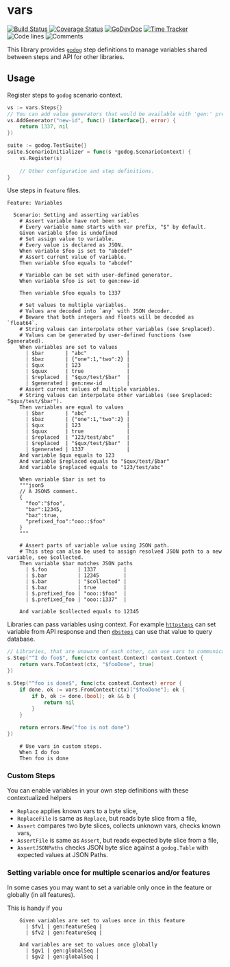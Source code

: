 # vars

[![Build Status](https://github.com/godogx/vars/workflows/test-unit/badge.svg)](https://github.com/godogx/vars/actions?query=branch%3Amaster+workflow%3Atest-unit)
[![Coverage Status](https://codecov.io/gh/godogx/vars/branch/master/graph/badge.svg)](https://codecov.io/gh/godogx/vars)
[![GoDevDoc](https://img.shields.io/badge/dev-doc-00ADD8?logo=go)](https://pkg.go.dev/github.com/godogx/vars)
[![Time Tracker](https://wakatime.com/badge/github/godogx/vars.svg)](https://wakatime.com/badge/github/godogx/vars)
![Code lines](https://sloc.xyz/github/godogx/vars/?category=code)
![Comments](https://sloc.xyz/github/godogx/vars/?category=comments)

This library provides [`godog`](https://github.com/cucumber/godog) step definitions to manage variables shared between 
steps and API for other libraries.

## Usage

Register steps to `godog` scenario context.

```go
vs := vars.Steps{}
// You can add value generators that would be available with 'gen:' prefix, e.g. gen:new-id or gen:uuid.
vs.AddGenerator("new-id", func() (interface{}, error) {
    return 1337, nil
})

suite := godog.TestSuite{}
suite.ScenarioInitializer = func(s *godog.ScenarioContext) {
    vs.Register(s)
    
    // Other configuration and step definitions.
}
```

Use steps in `feature` files.

```gherkin
Feature: Variables

  Scenario: Setting and asserting variables
    # Assert variable have not been set.
    # Every variable name starts with var prefix, "$" by default.
    Given variable $foo is undefined
    # Set assign value to variable.
    # Every value is declared as JSON.
    When variable $foo is set to "abcdef"
    # Assert current value of variable.
    Then variable $foo equals to "abcdef"

    # Variable can be set with user-defined generator.
    When variable $foo is set to gen:new-id

    Then variable $foo equals to 1337

    # Set values to multiple variables.
    # Values are decoded into `any` with JSON decoder.
    # Beware that both integers and floats will be decoded as `float64`.
    # String values can interpolate other variables (see $replaced).
    # Values can be generated by user-defined functions (see $generated).
    When variables are set to values
      | $bar       | "abc"             |
      | $baz       | {"one":1,"two":2} |
      | $qux       | 123               |
      | $quux      | true              |
      | $replaced  | "$qux/test/$bar"  |
      | $generated | gen:new-id        |
    # Assert current values of multiple variables.
    # String values can interpolate other variables (see $replaced: "$qux/test/$bar").
    Then variables are equal to values
      | $bar       | "abc"             |
      | $baz       | {"one":1,"two":2} |
      | $qux       | 123               |
      | $quux      | true              |
      | $replaced  | "123/test/abc"    |
      | $replaced  | "$qux/test/$bar"  |
      | $generated | 1337              |
    And variable $qux equals to 123
    And variable $replaced equals to "$qux/test/$bar"
    And variable $replaced equals to "123/test/abc"

    When variable $bar is set to
    """json5
    // A JSON5 comment.
    {
      "foo":"$foo",
      "bar":12345,
      "baz":true,
      "prefixed_foo":"ooo::$foo"
    }
    """

    # Assert parts of variable value using JSON path.
    # This step can also be used to assign resolved JSON path to a new variable, see $collected.
    Then variable $bar matches JSON paths
      | $.foo          | 1337         |
      | $.bar          | 12345        |
      | $.bar          | "$collected" |
      | $.baz          | true         |
      | $.prefixed_foo | "ooo::$foo"  |
      | $.prefixed_foo | "ooo::1337"  |

    And variable $collected equals to 12345
```

Libraries can pass variables using context.
For example [`httpsteps`](https://github.com/godogx/httpsteps) can set variable from API response and then 
[`dbsteps`](https://github.com/godogx/dbsteps) can use that value to query database.

```go
// Libraries, that are unaware of each other, can use vars to communicate general state between themselves.
s.Step("^I do foo$", func(ctx context.Context) context.Context {
    return vars.ToContext(ctx, "$fooDone", true)
})

s.Step("^foo is done$", func(ctx context.Context) error {
    if done, ok := vars.FromContext(ctx)["$fooDone"]; ok {
        if b, ok := done.(bool); ok && b {
            return nil
        }
    }

    return errors.New("foo is not done")
})

```

```gherkin
    # Use vars in custom steps.
    When I do foo
    Then foo is done
```

### Custom Steps

You can enable variables in your own step definitions with these contextualized helpers
* `Replace` applies known vars to a byte slice,
* `ReplaceFile` is same as `Replace`, but reads byte slice from a file,
* `Assert` compares two byte slices, collects unknown vars, checks known vars,
* `AssertFile` is same as `Assert`, but reads expected byte slice from a file,
* `AssertJSONPaths` checks JSON byte slice against a `godog.Table` with expected values at JSON Paths.

### Setting variable once for multiple scenarios and/or features

In some cases you may want to set a variable only once in the feature or globally (in all features).

This is handy if you 

```gherkin
    Given variables are set to values once in this feature
      | $fv1 | gen:featureSeq |
      | $fv2 | gen:featureSeq |

    And variables are set to values once globally
      | $gv1 | gen:globalSeq |
      | $gv2 | gen:globalSeq |
```